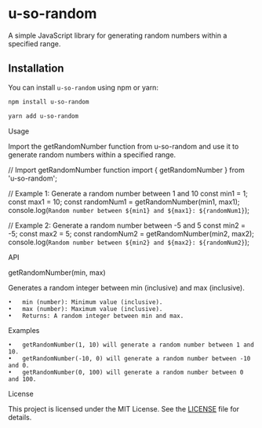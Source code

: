 # u-so-random

A simple JavaScript library for generating random numbers within a specified range.

## Installation

You can install `u-so-random` using npm or yarn:

```bash
npm install u-so-random

yarn add u-so-random
```

Usage

Import the getRandomNumber function from u-so-random and use it to generate random numbers within a specified range.

// Import getRandomNumber function
import { getRandomNumber } from 'u-so-random';

// Example 1: Generate a random number between 1 and 10
const min1 = 1;
const max1 = 10;
const randomNum1 = getRandomNumber(min1, max1);
console.log(`Random number between ${min1} and ${max1}: ${randomNum1}`);

// Example 2: Generate a random number between -5 and 5
const min2 = -5;
const max2 = 5;
const randomNum2 = getRandomNumber(min2, max2);
console.log(`Random number between ${min2} and ${max2}: ${randomNum2}`);

API

getRandomNumber(min, max)

Generates a random integer between min (inclusive) and max (inclusive).

    •	min (number): Minimum value (inclusive).
    •	max (number): Maximum value (inclusive).
    •	Returns: A random integer between min and max.

Examples

    •	getRandomNumber(1, 10) will generate a random number between 1 and 10.
    •	getRandomNumber(-10, 0) will generate a random number between -10 and 0.
    •	getRandomNumber(0, 100) will generate a random number between 0 and 100.

License

This project is licensed under the MIT License. See the [LICENSE](./LICENSE) file for details.
